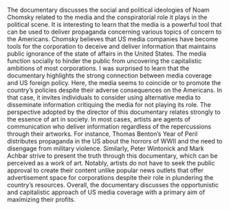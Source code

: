 The documentary discusses the social and political ideologies of Noam Chomsky related to the media and the conspiratorial role it plays in the political scene. It is interesting to learn that the media is a powerful tool that can be used to deliver propaganda concerning various topics of concern to the Americans. Chomsky believes that US media companies have become tools for the corporation to deceive and deliver information that maintains public ignorance of the state of affairs in the United States. The media function socially to hinder the public from uncovering the capitalistic ambitions of most corporations. I was surprised to learn that the documentary highlights the strong connection between media coverage and US foreign policy. Here, the media seems to coincide or to promote the country’s policies despite their adverse consequences on the Americans. In that case, it invites individuals to consider using alternative media to disseminate information critiquing the media for not playing its role.
The perspective adopted by the director of this documentary relates strongly to the essence of art in society. In most cases, artists are agents of communication who deliver information regardless of the repercussions through their artworks. For instance, Thomas Benton’s Year of Peril distributes propaganda in the US about the horrors of WWII and the need to disengage from military violence. Similarly, Peter Wintonick and Mark Achbar strive to present the truth through this documentary, which can be perceived as a work of art. Notably, artists do not have to seek the public approval to create their content unlike popular news outlets that offer advertisement space for corporations despite their role in plundering the country’s resources. Overall, the documentary discusses the opportunistic and capitalistic approach of US media coverage with a primary aim of maximizing their profits.
